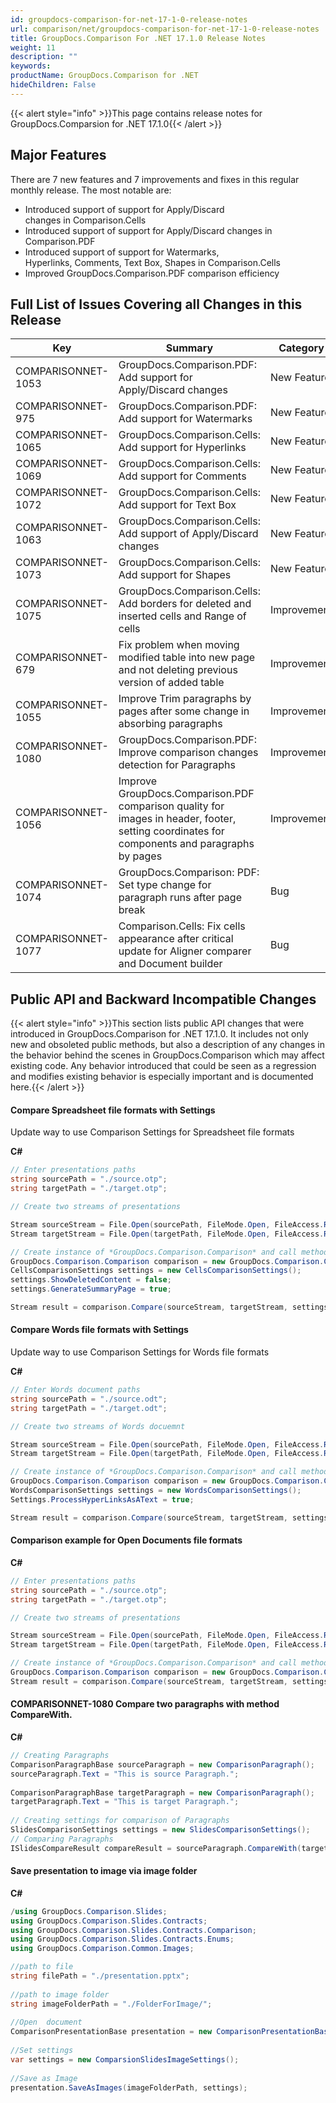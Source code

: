 ```yaml
---
id: groupdocs-comparison-for-net-17-1-0-release-notes
url: comparison/net/groupdocs-comparison-for-net-17-1-0-release-notes
title: GroupDocs.Comparison For .NET 17.1.0 Release Notes
weight: 11
description: ""
keywords: 
productName: GroupDocs.Comparison for .NET
hideChildren: False
---
```

{{< alert style="info" >}}This page contains release notes for GroupDocs.Comparsion for .NET 17.1.0{{< /alert >}}

## Major Features

There are 7 new features and 7 improvements and fixes in this regular monthly release. The most notable are:

*   Introduced support of support for Apply/Discard changes in Comparison.Cells
*   Introduced support of support for Apply/Discard changes in Comparison.PDF
*   Introduced support of support for Watermarks, Hyperlinks, Comments, Text Box, Shapes in Comparison.Cells
*   Improved GroupDocs.Comparison.PDF comparison efficiency 

## Full List of Issues Covering all Changes in this Release

| Key | Summary | Category |
| --- | --- | --- |
| COMPARISONNET-1053 | GroupDocs.Comparison.PDF: Add support for Apply/Discard changes | New Feature |
| COMPARISONNET-975 | GroupDocs.Comparison.PDF: Add support for Watermarks | New Feature |
| COMPARISONNET-1065 | GroupDocs.Comparison.Cells: Add support for Hyperlinks | New Feature |
| COMPARISONNET-1069 | GroupDocs.Comparison.Cells: Add support for Comments | New Feature |
| COMPARISONNET-1072 | GroupDocs.Comparison.Cells: Add support for Text Box | New Feature |
| COMPARISONNET-1063 | GroupDocs.Comparison.Cells: Add support of Apply/Discard changes | New Feature |
| COMPARISONNET-1073 | GroupDocs.Comparison.Cells: Add support for Shapes | New Feature |
| COMPARISONNET-1075 | GroupDocs.Comparison.Cells: Add borders for deleted and inserted cells and Range of cells | Improvement |
| COMPARISONNET-679 | Fix problem when moving modified table into new page and not deleting previous version of added table | Improvement |
| COMPARISONNET-1055 | Improve Trim paragraphs by pages after some change in absorbing paragraphs | Improvement |
| COMPARISONNET-1080 | GroupDocs.Comparison.PDF: Improve comparison changes detection for Paragraphs | Improvement |
| COMPARISONNET-1056 | Improve GroupDocs.Comparison.PDF comparison quality for images in header, footer, setting coordinates for components and paragraphs by pages | Improvement |
| COMPARISONNET-1074 | GroupDocs.Comparison: PDF: Set type change for paragraph runs after page break | Bug |
| COMPARISONNET-1077 | Comparison.Cells: Fix cells appearance after critical update for Aligner comparer and Document builder | Bug |

## Public API and Backward Incompatible Changes

{{< alert style="info" >}}This section lists public API changes that were introduced in GroupDocs.Comparison for .NET 17.1.0. It includes not only new and obsoleted public methods, but also a description of any changes in the behavior behind the scenes in GroupDocs.Comparison which may affect existing code. Any behavior introduced that could be seen as a regression and modifies existing behavior is especially important and is documented here.{{< /alert >}}

#### Compare Spreadsheet file formats with Settings

Update way to use Comparison Settings for Spreadsheet file formats

**C#**

```csharp
// Enter presentations paths
string sourcePath = "./source.otp";
string targetPath = "./target.otp";

// Create two streams of presentations

Stream sourceStream = File.Open(sourcePath, FileMode.Open, FileAccess.Read);
Stream targetStream = File.Open(targetPath, FileMode.Open, FileAccess.Read)

// Create instance of *GroupDocs.Comparison.Comparison* and call method *Compare*.
GroupDocs.Comparison.Comparison comparison = new GroupDocs.Comparison.Comparison();
CellsComparisonSettings settings = new CellsComparisonSettings();
settings.ShowDeletedContent = false;
settings.GenerateSummaryPage = true;

Stream result = comparison.Compare(sourceStream, targetStream, settings);


```

#### Compare Words file formats with Settings

Update way to use Comparison Settings for Words file formats

**C#**

```csharp
// Enter Words document paths
string sourcePath = "./source.odt";
string targetPath = "./target.odt";

// Create two streams of Words docuemnt

Stream sourceStream = File.Open(sourcePath, FileMode.Open, FileAccess.Read);
Stream targetStream = File.Open(targetPath, FileMode.Open, FileAccess.Read)

// Create instance of *GroupDocs.Comparison.Comparison* and call method *Compare*.
GroupDocs.Comparison.Comparison comparison = new GroupDocs.Comparison.Comparison();
WordsComparisonSettings settings = new WordsComparisonSettings();
Settings.ProcessHyperLinksAsAText = true;

Stream result = comparison.Compare(sourceStream, targetStream, settings);


```

#### Comparison example for Open Documents file formats

**C#**

```csharp
// Enter presentations paths
string sourcePath = "./source.otp";
string targetPath = "./target.otp";

// Create two streams of presentations

Stream sourceStream = File.Open(sourcePath, FileMode.Open, FileAccess.Read);
Stream targetStream = File.Open(targetPath, FileMode.Open, FileAccess.Read)

// Create instance of *GroupDocs.Comparison.Comparison* and call method *Compare*.
GroupDocs.Comparison.Comparison comparison = new GroupDocs.Comparison.Comparison();
Stream result = comparison.Compare(sourceStream, targetStream, settings);


```

#### COMPARISONNET-1080 Compare two paragraphs with method CompareWith.

**C#**

```csharp
// Creating Paragraphs
ComparisonParagraphBase sourceParagraph = new ComparisonParagraph();
sourceParagraph.Text = "This is source Paragraph.";
 
ComparisonParagraphBase targetParagraph = new ComparisonParagraph();
targetParagraph.Text = "This is target Paragraph.";
 
// Creating settings for comparison of Paragraphs
SlidesComparisonSettings settings = new SlidesComparisonSettings();
// Comparing Paragraphs
ISlidesCompareResult compareResult = sourceParagraph.CompareWith(targetParagraph, settings);


```

#### Save presentation to image via image folder

**C#**

```csharp
/using GroupDocs.Comparison.Slides;
using GroupDocs.Comparison.Slides.Contracts;
using GroupDocs.Comparison.Slides.Contracts.Comparison;
using GroupDocs.Comparison.Slides.Contracts.Enums;
using GroupDocs.Comparison.Common.Images;

//path to file
string filePath = "./presentation.pptx";
  
//path to image folder
string imageFolderPath = "./FolderForImage/";
  
//Open  document
ComparisonPresentationBase presentation = new ComparisonPresentationBase(filePath);
  
//Set settings
var settings = new ComparsionSlidesImageSettings();
  
//Save as Image
presentation.SaveAsImages(imageFolderPath, settings);



```
